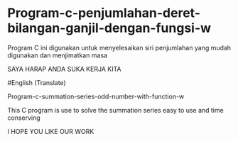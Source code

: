 # Program-c-penjumlahan-deret-bilangan-ganjil-dengan-fungsi-w

Program C ini digunakan untuk menyelesaikan siri penjumlahan yang mudah digunakan dan menjimatkan masa

SAYA HARAP ANDA SUKA KERJA KITA

#English (Translate)

Program-c-summation-series-odd-number-with-function-w

This C program is use to solve the summation series
easy to use and time conserving


I HOPE YOU LIKE OUR WORK

